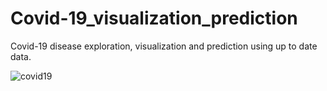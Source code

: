 # Covid-19_visualization_prediction
Covid-19 disease exploration, visualization and prediction using up to date data. 

![covid19](https://user-images.githubusercontent.com/33375433/77961662-150b9280-72d2-11ea-8c9d-86cf2d448412.png)
